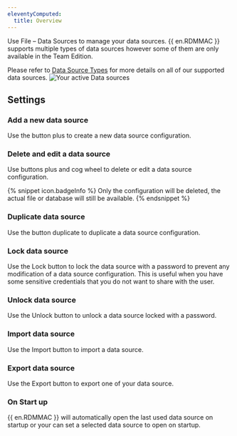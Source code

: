 ```yaml
---
eleventyComputed:
  title: Overview
---
```

Use File – Data Sources to manage your data sources. {{ en.RDMMAC }} supports multiple types of data sources however some of them are only available in the Team Edition.

Please refer to [Data Source Types](/rdm/mac/data-sources/data-sources-types/) for more details on all of our supported data sources.
![Your active Data sources](https://cdnweb.devolutions.net/docs/docs_en_rdm_mac_clip10014.png)

## Settings

### Add a new data source

Use the button plus to create a new data source configuration.

### Delete and edit a data source

Use buttons plus and cog wheel to delete or edit a data source configuration.

{% snippet icon.badgeInfo %}
Only the configuration will be deleted, the actual file or database will still be available.
{% endsnippet %}

### Duplicate data source

Use the button duplicate to duplicate a data source configuration.

### Lock data source

Use the Lock button to lock the data source with a password to prevent any modification of a data source configuration. This is useful when you have some sensitive credentials that you do not want to share with the user.

### Unlock data source

Use the Unlock button to unlock a data source locked with a password.

### Import data source

Use the Import button to import a data source.

### Export data source

Use the Export button to export one of your data source.

### On Start up

{{ en.RDMMAC }} will automatically open the last used data source on startup or your can set a selected data source to open on startup.

